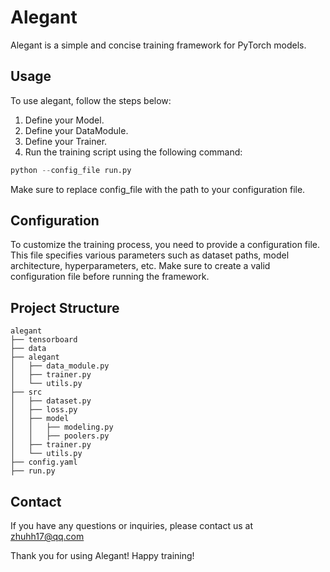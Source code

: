 # Alegant

Alegant is a simple and concise training framework for PyTorch models.

## Usage
To use alegant, follow the steps below:

1. Define your Model.
2. Define your DataModule.
3. Define your Trainer.
4. Run the training script using the following command:

```python
python --config_file run.py
```
Make sure to replace config_file with the path to your configuration file.

## Configuration
To customize the training process, you need to provide a configuration file. This file specifies various parameters such as dataset paths, model architecture, hyperparameters, etc. Make sure to create a valid configuration file before running the framework.

## Project Structure

```plaintext
alegant
├── tensorboard
├── data
├── alegant
│   ├── data_module.py
│   ├── trainer.py
│   └── utils.py
├── src
│   ├── dataset.py
│   ├── loss.py
│   ├── model
│   │   ├── modeling.py
│   │   ├── poolers.py
│   ├── trainer.py
│   └── utils.py
├── config.yaml
├── run.py
```

## Contact
If you have any questions or inquiries, please contact us at zhuhh17@qq.com

Thank you for using Alegant! Happy training!